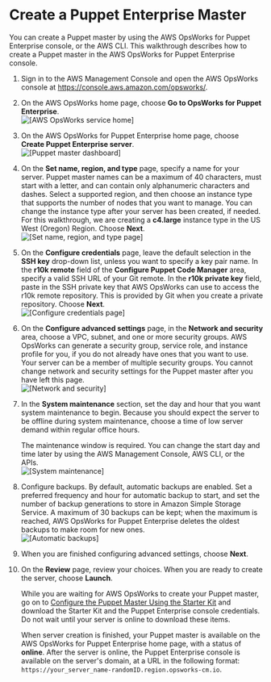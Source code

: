 # Create a Puppet Enterprise Master<a name="gettingstarted-opspup-create"></a>

You can create a Puppet master by using the AWS OpsWorks for Puppet Enterprise console, or the AWS CLI\. This walkthrough describes how to create a Puppet master in the AWS OpsWorks for Puppet Enterprise console\.

1. Sign in to the AWS Management Console and open the AWS OpsWorks console at [https://console\.aws\.amazon\.com/opsworks/](https://console.aws.amazon.com/opsworks/)\.

1. On the AWS OpsWorks home page, choose **Go to OpsWorks for Puppet Enterprise**\.  
![\[AWS OpsWorks service home\]](http://docs.aws.amazon.com/opsworks/latest/userguide/images/opspup_day0.png)

1. On the AWS OpsWorks for Puppet Enterprise home page, choose **Create Puppet Enterprise server**\.  
![\[Puppet master dashboard\]](http://docs.aws.amazon.com/opsworks/latest/userguide/images/opspup_dashboardhome.png)

1. On the **Set name, region, and type** page, specify a name for your server\. Puppet master names can be a maximum of 40 characters, must start with a letter, and can contain only alphanumeric characters and dashes\. Select a supported region, and then choose an instance type that supports the number of nodes that you want to manage\. You can change the instance type after your server has been created, if needed\. For this walkthrough, we are creating a **c4\.large** instance type in the US West \(Oregon\) Region\. Choose **Next**\.  
![\[Set name, region, and type page\]](http://docs.aws.amazon.com/opsworks/latest/userguide/images/opspup_setname.png)

1. On the **Configure credentials** page, leave the default selection in the **SSH key** drop\-down list, unless you want to specify a key pair name\. In the **r10k remote** field of the **Configure Puppet Code Manager** area, specify a valid SSH URL of your Git remote\. In the **r10k private key** field, paste in the SSH private key that AWS OpsWorks can use to access the r10k remote repository\. This is provided by Git when you create a private repository\. Choose **Next**\.  
![\[Configure credentials page\]](http://docs.aws.amazon.com/opsworks/latest/userguide/images/opspup_configcreds.png)

1. On the **Configure advanced settings** page, in the **Network and security** area, choose a VPC, subnet, and one or more security groups\. AWS OpsWorks can generate a security group, service role, and instance profile for you, if you do not already have ones that you want to use\. Your server can be a member of multiple security groups\. You cannot change network and security settings for the Puppet master after you have left this page\.  
![\[Network and security\]](http://docs.aws.amazon.com/opsworks/latest/userguide/images/opspup_network_sec.png)

1. In the **System maintenance** section, set the day and hour that you want system maintenance to begin\. Because you should expect the server to be offline during system maintenance, choose a time of low server demand within regular office hours\.

   The maintenance window is required\. You can change the start day and time later by using the AWS Management Console, AWS CLI, or the APIs\.  
![\[System maintenance\]](http://docs.aws.amazon.com/opsworks/latest/userguide/images/opspup_sysmaint.png)

1. Configure backups\. By default, automatic backups are enabled\. Set a preferred frequency and hour for automatic backup to start, and set the number of backup generations to store in Amazon Simple Storage Service\. A maximum of 30 backups can be kept; when the maximum is reached, AWS OpsWorks for Puppet Enterprise deletes the oldest backups to make room for new ones\.  
![\[Automatic backups\]](http://docs.aws.amazon.com/opsworks/latest/userguide/images/opspup_backupconfig.png)

1. When you are finished configuring advanced settings, choose **Next**\.

1. On the **Review** page, review your choices\. When you are ready to create the server, choose **Launch**\.

   While you are waiting for AWS OpsWorks to create your Puppet master, go on to [Configure the Puppet Master Using the Starter Kit](opspup-starterkit.md) and download the Starter Kit and the Puppet Enterprise console credentials\. Do not wait until your server is online to download these items\. 

   When server creation is finished, your Puppet master is available on the AWS OpsWorks for Puppet Enterprise home page, with a status of **online**\. After the server is online, the Puppet Enterprise console is available on the server's domain, at a URL in the following format: `https://your_server_name-randomID.region.opsworks-cm.io`\.